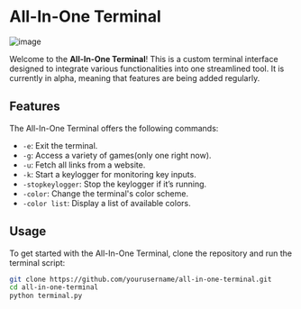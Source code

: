 # All-In-One Terminal

![image](https://github.com/user-attachments/assets/0b636e8a-dbfa-43ee-b011-17aea282f192)



Welcome to the **All-In-One Terminal**! This is a custom terminal interface designed to integrate various functionalities into one streamlined tool. It is currently in alpha, meaning that features are being added regularly.

## Features

The All-In-One Terminal offers the following commands:

- `-e`: Exit the terminal.
- `-g`: Access a variety of games(only one right now).
- `-u`: Fetch all links from a website.
- `-k`: Start a keylogger for monitoring key inputs.
- `-stopkeylogger`: Stop the keylogger if it’s running.
- `-color`: Change the terminal's color scheme.
- `-color list`: Display a list of available colors.

## Usage

To get started with the All-In-One Terminal, clone the repository and run the terminal script:

```bash
git clone https://github.com/yourusername/all-in-one-terminal.git
cd all-in-one-terminal
python terminal.py
